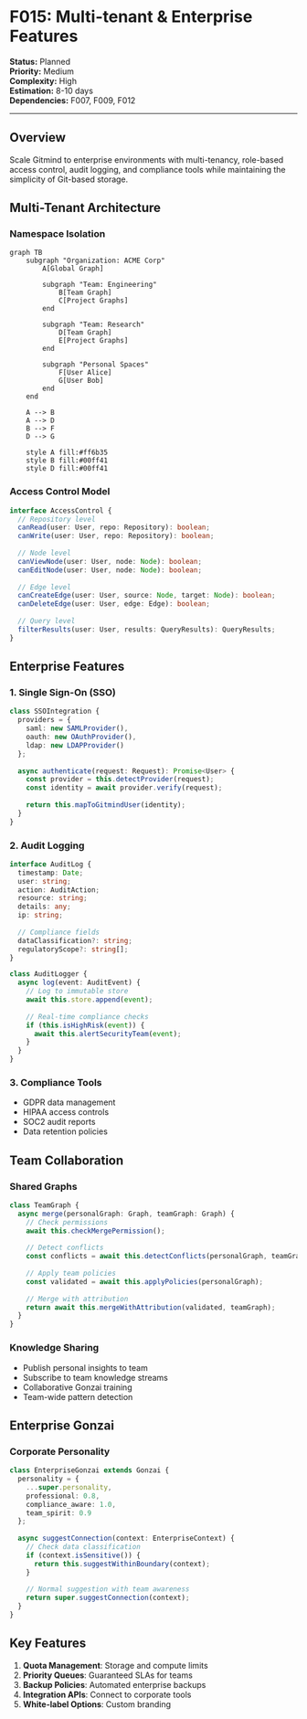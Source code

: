 # F015: Multi-tenant & Enterprise Features

**Status:** Planned  
**Priority:** Medium  
**Complexity:** High  
**Estimation:** 8-10 days  
**Dependencies:** F007, F009, F012

---

## Overview

Scale Gitmind to enterprise environments with multi-tenancy, role-based access control, audit logging, and compliance tools while maintaining the simplicity of Git-based storage.

## Multi-Tenant Architecture

### Namespace Isolation
```mermaid
graph TB
    subgraph "Organization: ACME Corp"
        A[Global Graph]
        
        subgraph "Team: Engineering"
            B[Team Graph]
            C[Project Graphs]
        end
        
        subgraph "Team: Research"
            D[Team Graph]
            E[Project Graphs]
        end
        
        subgraph "Personal Spaces"
            F[User Alice]
            G[User Bob]
        end
    end
    
    A --> B
    A --> D
    B --> F
    D --> G
    
    style A fill:#ff6b35
    style B fill:#00ff41
    style D fill:#00ff41
```

### Access Control Model
```typescript
interface AccessControl {
  // Repository level
  canRead(user: User, repo: Repository): boolean;
  canWrite(user: User, repo: Repository): boolean;
  
  // Node level
  canViewNode(user: User, node: Node): boolean;
  canEditNode(user: User, node: Node): boolean;
  
  // Edge level  
  canCreateEdge(user: User, source: Node, target: Node): boolean;
  canDeleteEdge(user: User, edge: Edge): boolean;
  
  // Query level
  filterResults(user: User, results: QueryResults): QueryResults;
}
```

## Enterprise Features

### 1. Single Sign-On (SSO)
```typescript
class SSOIntegration {
  providers = {
    saml: new SAMLProvider(),
    oauth: new OAuthProvider(),
    ldap: new LDAPProvider()
  };
  
  async authenticate(request: Request): Promise<User> {
    const provider = this.detectProvider(request);
    const identity = await provider.verify(request);
    
    return this.mapToGitmindUser(identity);
  }
}
```

### 2. Audit Logging
```typescript
interface AuditLog {
  timestamp: Date;
  user: string;
  action: AuditAction;
  resource: string;
  details: any;
  ip: string;
  
  // Compliance fields
  dataClassification?: string;
  regulatoryScope?: string[];
}

class AuditLogger {
  async log(event: AuditEvent) {
    // Log to immutable store
    await this.store.append(event);
    
    // Real-time compliance checks
    if (this.isHighRisk(event)) {
      await this.alertSecurityTeam(event);
    }
  }
}
```

### 3. Compliance Tools
- GDPR data management
- HIPAA access controls
- SOC2 audit reports
- Data retention policies

## Team Collaboration

### Shared Graphs
```typescript
class TeamGraph {
  async merge(personalGraph: Graph, teamGraph: Graph) {
    // Check permissions
    await this.checkMergePermission();
    
    // Detect conflicts
    const conflicts = await this.detectConflicts(personalGraph, teamGraph);
    
    // Apply team policies
    const validated = await this.applyPolicies(personalGraph);
    
    // Merge with attribution
    return await this.mergeWithAttribution(validated, teamGraph);
  }
}
```

### Knowledge Sharing
- Publish personal insights to team
- Subscribe to team knowledge streams
- Collaborative Gonzai training
- Team-wide pattern detection

## Enterprise Gonzai

### Corporate Personality
```typescript
class EnterpriseGonzai extends Gonzai {
  personality = {
    ...super.personality,
    professional: 0.8,
    compliance_aware: 1.0,
    team_spirit: 0.9
  };
  
  async suggestConnection(context: EnterpriseContext) {
    // Check data classification
    if (context.isSensitive()) {
      return this.suggestWithinBoundary(context);
    }
    
    // Normal suggestion with team awareness
    return super.suggestConnection(context);
  }
}
```

## Key Features

1. **Quota Management**: Storage and compute limits
2. **Priority Queues**: Guaranteed SLAs for teams
3. **Backup Policies**: Automated enterprise backups
4. **Integration APIs**: Connect to corporate tools
5. **White-label Options**: Custom branding